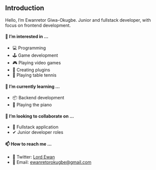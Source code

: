 ## Introduction

Hello, I’m Ewanretor Giwa-Okugbe. Junior and fullstack developer, with focus on frontend development.

#### 👀 I’m interested in ...
- 💻 Programming
- 🕹 Game development
- 🎮 Playing video games
- 🔌 Creating plugins
- 🏓 Playing table tennis
#### 🌱 I’m currently learning ...
- 📦 Backend development
- 🎹 Playing the piano
#### 💞️ I’m looking to collaborate on ...
- 🔷 Fullstack application
- ✔  Junior developer roles
#### 📫 How to reach me ...
- 🔵 Twitter: [Lord Ewan](https://twitter.com/ewanretorokugbe)
- 📧 Email: [ewanretorokugbe@gmail.com](https://mail.ewanretorokugbe@gmail.com)
<!---
LordEwans/LordEwans is a ✨ special ✨ repository because its `README.md` (this file) appears on your GitHub profile.
You can click the Preview link to take a look at your changes.
--->
